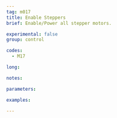 ```yaml
---
tag: m017
title: Enable Steppers
brief: Enable/Power all stepper motors.

experimental: false
group: control

codes:
  - M17

long:

notes:

parameters:

examples:

---
```


